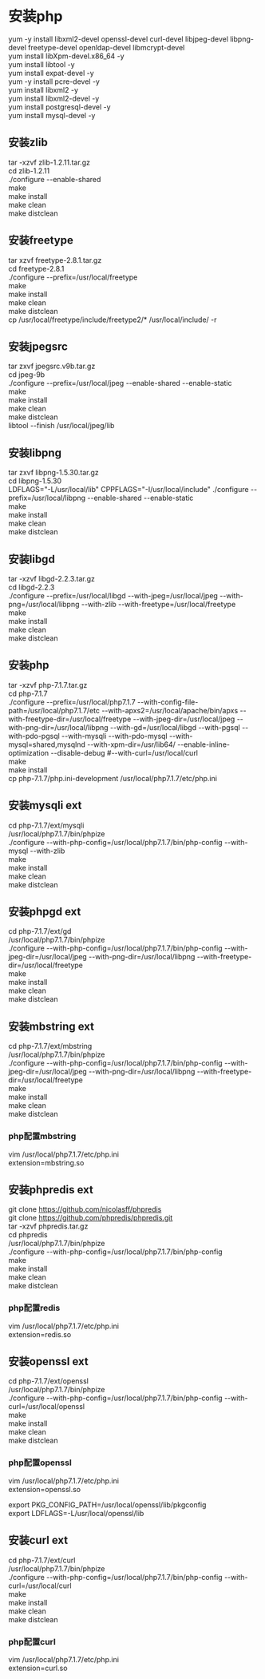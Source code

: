 # 安装php
yum -y install libxml2-devel openssl-devel curl-devel libjpeg-devel libpng-devel freetype-devel openldap-devel libmcrypt-devel  
yum install libXpm-devel.x86_64 -y  
yum install libtool -y  
yum install expat-devel -y  
yum -y install pcre-devel -y  
yum install libxml2 -y  
yum install libxml2-devel -y  
yum install postgresql-devel -y  
yum install mysql-devel -y  

## 安装zlib
tar -xzvf zlib-1.2.11.tar.gz  
cd zlib-1.2.11  
./configure --enable-shared  
make  
make install  
make clean  
make distclean  

## 安装freetype
tar xzvf freetype-2.8.1.tar.gz  
cd freetype-2.8.1  
./configure --prefix=/usr/local/freetype  
make  
make install  
make clean  
make distclean  
cp /usr/local/freetype/include/freetype2/* /usr/local/include/ -r  

## 安装jpegsrc
tar zxvf jpegsrc.v9b.tar.gz  
cd jpeg-9b  
./configure --prefix=/usr/local/jpeg --enable-shared --enable-static    
make  
make install  
make clean  
make distclean  
libtool --finish /usr/local/jpeg/lib    

## 安装libpng
tar zxvf libpng-1.5.30.tar.gz  
cd libpng-1.5.30  
LDFLAGS="-L/usr/local/lib" CPPFLAGS="-I/usr/local/include" ./configure  --prefix=/usr/local/libpng --enable-shared --enable-static  
make  
make install  
make clean  
make distclean  

## 安装libgd
tar -xzvf libgd-2.2.3.tar.gz  
cd libgd-2.2.3  
./configure --prefix=/usr/local/libgd --with-jpeg=/usr/local/jpeg --with-png=/usr/local/libpng --with-zlib --with-freetype=/usr/local/freetype  
make  
make install  
make clean  
make distclean  

## 安装php
tar -xzvf php-7.1.7.tar.gz  
cd php-7.1.7  
./configure --prefix=/usr/local/php7.1.7 --with-config-file-path=/usr/local/php7.1.7/etc --with-apxs2=/usr/local/apache/bin/apxs --with-freetype-dir=/usr/local/freetype  --with-jpeg-dir=/usr/local/jpeg  --with-png-dir=/usr/local/libpng --with-gd=/usr/local/libgd --with-pgsql --with-pdo-pgsql --with-mysqli --with-pdo-mysql --with-mysql=shared,mysqlnd --with-xpm-dir=/usr/lib64/ --enable-inline-optimization --disable-debug  #--with-curl=/usr/local/curl  
make  
make install  
cp php-7.1.7/php.ini-development /usr/local/php7.1.7/etc/php.ini  

## 安装mysqli ext
cd php-7.1.7/ext/mysqli  
/usr/local/php7.1.7/bin/phpize  
./configure --with-php-config=/usr/local/php7.1.7/bin/php-config --with-mysql --with-zlib  
make  
make install  
make clean  
make distclean  

## 安装phpgd ext
cd php-7.1.7/ext/gd  
/usr/local/php7.1.7/bin/phpize  
./configure --with-php-config=/usr/local/php7.1.7/bin/php-config  --with-jpeg-dir=/usr/local/jpeg  --with-png-dir=/usr/local/libpng   --with-freetype-dir=/usr/local/freetype  
make  
make install  
make clean  
make distclean  

## 安装mbstring ext
cd php-7.1.7/ext/mbstring  
/usr/local/php7.1.7/bin/phpize  
./configure --with-php-config=/usr/local/php7.1.7/bin/php-config  --with-jpeg-dir=/usr/local/jpeg  --with-png-dir=/usr/local/libpng   --with-freetype-dir=/usr/local/freetype  
make  
make install  
make clean  
make distclean  

### php配置mbstring
vim /usr/local/php7.1.7/etc/php.ini  
extension=mbstring.so   

## 安装phpredis ext
git clone https://github.com/nicolasff/phpredis  
git clone https://github.com/phpredis/phpredis.git  
tar -xzvf phpredis.tar.gz  
cd phpredis  
/usr/local/php7.1.7/bin/phpize  
./configure --with-php-config=/usr/local/php7.1.7/bin/php-config  
make  
make install  
make clean  
make distclean  

### php配置redis
vim /usr/local/php7.1.7/etc/php.ini  
extension=redis.so  

## 安装openssl ext
cd php-7.1.7/ext/openssl  
/usr/local/php7.1.7/bin/phpize  
./configure --with-php-config=/usr/local/php7.1.7/bin/php-config  --with-curl=/usr/local/openssl  
make  
make install  
make clean  
make distclean  

### php配置openssl
vim /usr/local/php7.1.7/etc/php.ini  
extension=openssl.so  

export PKG_CONFIG_PATH=/usr/local/openssl/lib/pkgconfig  
export LDFLAGS=-L/usr/local/openssl/lib  

## 安装curl ext
cd php-7.1.7/ext/curl  
/usr/local/php7.1.7/bin/phpize  
./configure --with-php-config=/usr/local/php7.1.7/bin/php-config  --with-curl=/usr/local/curl  
make  
make install  
make clean  
make distclean  

### php配置curl
vim /usr/local/php7.1.7/etc/php.ini  
extension=curl.so  
